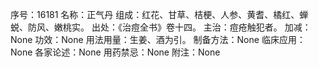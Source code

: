 序号：16181
名称：正气丹
组成：红花、甘草、桔梗、人参、黄耆、橘红、蝉蜕、防风、嫩桃实。
出处：《治痘全书》卷十四。
主治：痘疮触犯者。
加减：None
功效：None
用法用量：生姜、酒为引。
制备方法：None
临床应用：None
各家论述：None
用药禁忌：None
附注：None
